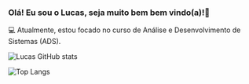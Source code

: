 ### Olá! Eu sou o Lucas, seja muito bem bem vindo(a)!👋

💻 Atualmente, estou focado no curso de Análise e Desenvolvimento de Sistemas (ADS).

![Lucas GitHub stats](https://github-readme-stats.vercel.app/api?username=lucassfelipee&show_icons=true&theme=dracula)

![Top Langs](https://github-readme-stats.vercel.app/api/top-langs/?username=lucassfelipee&exclude_repo=github-readme-stats,anuraghazra.github.io)
